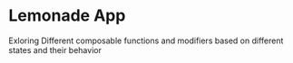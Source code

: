 # Lemonade App 
Exloring Different composable functions and modifiers based on different states and their behavior
